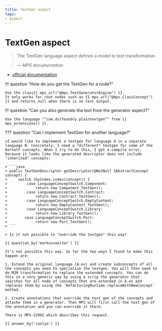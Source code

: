 ```yaml
---
title: TextGen aspect
tags:
- aspect
---
```


# TextGen aspect

> The TextGen language aspect defines a model to text transformation.
>
> — <cite>MPS documentation</cite>

- [official documentation](https://www.jetbrains.com/help/mps/textgen.html)

!!! question "How do you get the TextGen for a node?"
    
    Use the class{{ mps_url("@mps.TextGeneratorEngine") }}.
    It only works for root nodes such as {{ mps_url("@mps.ClassConcept") }} and returns null when there is no text output.

!!! question "Can you also generate the text from the generator aspect?"

    Use the language ^^com.dslfoundry.plaintextgen^^ from {{ mps_extensions() }}.

??? question "Can I implement TextGen for another language?"

    >I would like to implement a textgen for language A in a separate language B. Concretely, I need a *different* textgen for some of the KernelF concepts. When I try to do this, I get a compile error, because it looks like the generated descriptor does not include "inherited" concepts:

    > ```java
    > public TextGenDescriptor getDescriptor(@NotNull SAbstractConcept concept) {
    >     switch (myIndex.index(concept)) {
    >         case LanguageConceptSwitch.Component:
    >             return new Component_TextGen();
    >         case LanguageConceptSwitch.Contract:
    >             return new Contract_TextGen();
    >         case LanguageConceptSwitch.EmptyContent:
    >             return new EmptyContent_TextGen();
    >         case LanguageConceptSwitch.Library:
    >             return new Library_TextGen();
    >        case LanguageConceptSwitch.Port:
    >             return new Port_TextGen();
    > ```

    > Is it not possible to "override the textgen" this way?

    {{ question_by('markusvoelter') }}

    It's not possible this way. So far the two ways I found to make this happen are:

    1. Extend the original language (A.ex) and create subconcepts of all the concepts you need to specialise the textgen. You will then need to do M2M transformation to replace the extended concepts. You can do this in a very generic way by using a scrip the generator that searches for all node of concepts that are extended in A.ex and replaces them by using the `RefactoringRuntime.replaceWithNewConcept` method.

    2. Create annotations that override the text gen of the concepts and attache them in a generator. Then MPS will first call the text gen of the annotation and you can override it there. 

    There is MPS-22092 which describes this request.

    {{ answer_by('coolya') }}